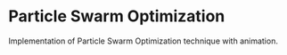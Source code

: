 # Particle Swarm Optimization
Implementation of Particle Swarm Optimization technique with animation.
